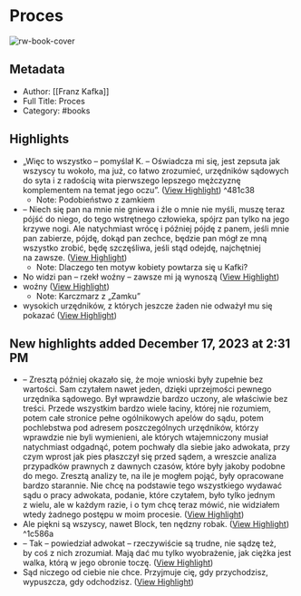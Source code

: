 # Proces

![rw-book-cover](https://readwise-assets.s3.amazonaws.com/media/reader/parsed_document_assets/119208614/cover-image-okladka_rO0VGXD.jpg)

## Metadata
- Author: [[Franz Kafka]]
- Full Title: Proces
- Category: #books

## Highlights
- „Więc to wszystko – pomyślał K. – Oświadcza mi się, jest zepsuta jak wszyscy tu wokoło, ma już, co łatwo zrozumieć, urzędników sądowych do syta i z radością wita pierwszego lepszego mężczyznę komplementem na temat jego oczu”. ([View Highlight](https://read.readwise.io/read/01hhfh13fv5z22mg8jqgwm170e)) ^481c38
    - Note: Podobieństwo z zamkiem
- – Niech się pan na mnie nie gniewa i źle o mnie nie myśli, muszę teraz pójść do niego, do tego wstrętnego człowieka, spójrz pan tylko na jego krzywe nogi. Ale natychmiast wrócę i później pójdę z panem, jeśli mnie pan zabierze, pójdę, dokąd pan zechce, będzie pan mógł ze mną wszystko zrobić, będę szczęśliwa, jeśli stąd odejdę, najchętniej na zawsze. ([View Highlight](https://read.readwise.io/read/01hhfhaeh174s4n8e6597yeayz))
    - Note: Dlaczego ten motyw kobiety powtarza się u Kafki?
- No widzi pan – rzekł woźny – zawsze mi ją wynoszą ([View Highlight](https://read.readwise.io/read/01hhfhpv3n6ef5mrbvm4e366ef))
- woźny ([View Highlight](https://read.readwise.io/read/01hhfhrk5a3ayz2y74wf5wrhx6))
    - Note: Karczmarz z „Zamku”
- wysokich urzędników, z których jeszcze żaden nie odważył mu się pokazać ([View Highlight](https://read.readwise.io/read/01hhfqnqkbr1beyvja5rfjr5x8))
## New highlights added December 17, 2023 at 2:31 PM
- – Zresztą później okazało się, że moje wnioski były zupełnie bez wartości. Sam czytałem nawet jeden, dzięki uprzejmości pewnego urzędnika sądowego. Był wprawdzie bardzo uczony, ale właściwie bez treści. Przede wszystkim bardzo wiele łaciny, której nie rozumiem, potem całe stronice pełne ogólnikowych apelów do sądu, potem pochlebstwa pod adresem poszczególnych urzędników, którzy wprawdzie nie byli wymienieni, ale których wtajemniczony musiał natychmiast odgadnąć, potem pochwały dla siebie jako adwokata, przy czym wprost jak pies płaszczył się przed sądem, a wreszcie analiza przypadków prawnych z dawnych czasów, które były jakoby podobne do mego. Zresztą analizy te, na ile je mogłem pojąć, były opracowane bardzo starannie. Nie chcę na podstawie tego wszystkiego wydawać sądu o pracy adwokata, podanie, które czytałem, było tylko jednym z wielu, ale w każdym razie, i o tym chcę teraz mówić, nie widziałem wtedy żadnego postępu w moim procesie. ([View Highlight](https://read.readwise.io/read/01hhssm4kzsat2hdfmw1x29td2))
- Ale piękni są wszyscy, nawet Block, ten nędzny robak. ([View Highlight](https://read.readwise.io/read/01hhst3jzh9tp8bzqr4b6kb0kz)) ^1c586a
- – Tak – powiedział adwokat – rzeczywiście są trudne, nie sądzę też, by coś z nich zrozumiał. Mają dać mu tylko wyobrażenie, jak ciężka jest walka, którą w jego obronie toczę. ([View Highlight](https://read.readwise.io/read/01hhsttfdmhjdjrffwmkc221kc))
- Sąd niczego od ciebie nie chce. Przyjmuje cię, gdy przychodzisz, wypuszcza, gdy odchodzisz. ([View Highlight](https://read.readwise.io/read/01hhswp9fvttakg3sna4waz2bz))
